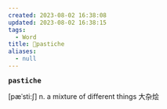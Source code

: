 ```yaml
---
created: 2023-08-02 16:38:08
updated: 2023-08-02 16:38:15
tags:
  - Word
title: 📖pastiche
aliases:
  - null
---
```


<pre><strong>pastiche</strong></pre>
[pæˈsti:ʃ]
n. a mixture of different things ⼤杂烩
